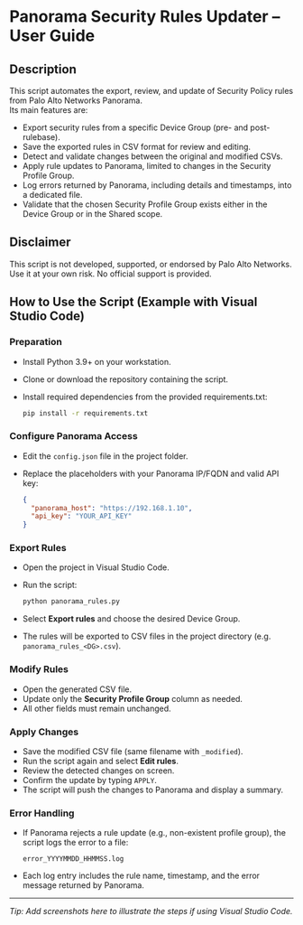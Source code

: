 # Panorama Security Rules Updater – User Guide

## Description
This script automates the export, review, and update of Security Policy rules from Palo Alto Networks Panorama.  
Its main features are:

- Export security rules from a specific Device Group (pre- and post-rulebase).
- Save the exported rules in CSV format for review and editing.
- Detect and validate changes between the original and modified CSVs.
- Apply rule updates to Panorama, limited to changes in the Security Profile Group.
- Log errors returned by Panorama, including details and timestamps, into a dedicated file.
- Validate that the chosen Security Profile Group exists either in the Device Group or in the Shared scope.

## Disclaimer
This script is not developed, supported, or endorsed by Palo Alto Networks.  
Use it at your own risk. No official support is provided.

## How to Use the Script (Example with Visual Studio Code)

### Preparation
- Install Python 3.9+ on your workstation.
- Clone or download the repository containing the script.
- Install required dependencies from the provided requirements.txt:

  ```bash
  pip install -r requirements.txt
  ```

### Configure Panorama Access
- Edit the `config.json` file in the project folder.
- Replace the placeholders with your Panorama IP/FQDN and valid API key:

  ```json
  {
    "panorama_host": "https://192.168.1.10",
    "api_key": "YOUR_API_KEY"
  }
  ```

### Export Rules
- Open the project in Visual Studio Code.
- Run the script:

  ```bash
  python panorama_rules.py
  ```

- Select **Export rules** and choose the desired Device Group.
- The rules will be exported to CSV files in the project directory (e.g. `panorama_rules_<DG>.csv`).

### Modify Rules
- Open the generated CSV file.
- Update only the **Security Profile Group** column as needed.
- All other fields must remain unchanged.

### Apply Changes
- Save the modified CSV file (same filename with `_modified`).
- Run the script again and select **Edit rules**.
- Review the detected changes on screen.
- Confirm the update by typing `APPLY`.
- The script will push the changes to Panorama and display a summary.

### Error Handling
- If Panorama rejects a rule update (e.g., non-existent profile group), the script logs the error to a file:

  ```
  error_YYYYMMDD_HHMMSS.log
  ```

- Each log entry includes the rule name, timestamp, and the error message returned by Panorama.

---

*Tip: Add screenshots here to illustrate the steps if using Visual Studio Code.*
